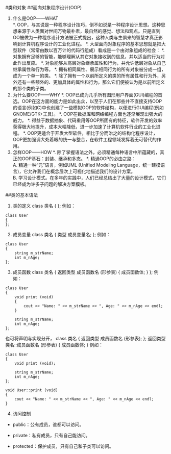 #类和对象
##面向对象程序设计(OOP)
1. 什么是OOP——WHAT</br>
  *. OOP，与其说是一种程序设计技巧，倒不如说是一种程序设计思想。这种思想来源于人类面对世间万物最朴素，最自然的感觉、想法和观点。只是直到OO被做为一种程序设计方法被正式提出，这种人类与生俱来的智慧才真正影响到计算机程序设计的工业化进程。
  *. 大型面向对象程序的基本思想就是把大型软件（常常由数以百万计的代码行组成）看成是一个由对象组成的社会：
    *. 对象拥有足够的智能，能够理解从其它对象接收到的信息，并以适当的行为对此作出反应。
    *. 对象能够从高层对象继承属性和行为，并允许低层对象从自己继承属性和行为等。
  *. 拥有相同属性、展示相同行为的所有对象被分成一组，成为一个单一的类。
  *. 除了拥有一个以前所定义的类的所有属性和行为外，另外还有一些额外的、更加具体的属性和行为，那么它们便被认为是以前所定义的那个类的子类。
2. 为什么要OOP——WHY
 *. OOP已成为几乎所有图形用户界面(GUI)编程的首选。OOP在这方面的能力是如此出众，以至于人们在那些并不直接支持OOP的语言(例如C)中也创建了一些模拟OOP的软件结构，以便进行GUI编程(例如GNOME/GTK+工具)。
 *. OOP在数据库和网络编程方面也逐渐展现出强大的威力。
 *. 得益于数据抽象、代码重用等OOP所固有的特征，软件开发的效率获得极大地提升，成本大幅降低，进一步加速了计算机软件行业的工业化进程。
 *. OOP更适合于开发大型软件，相比于分而治之的结构化程序设计，OOP更加强调大处着眼的统一与整合，在软件工程领域发挥着无可替代的作用。
3. 怎样OOP——HOW
 *. 除了掌握语法之外，必须精通每种语言中所蕴藏的，真正的OOP基石：封装、继承和多态。
 *. 精通OOP的必由之路：</br>
    A. 精通一种“元”语言，例如UML (Unified Modeling Language，统一建模语言)，它允许我们在概念层次上可视化地描述我们的设计方案。</br>
    B. 学习设计模式。在多年的实践中，人们已经总结出了大量的设计模式，它们已经成为许多子问题的解决方案模板。

##类的基本语法
1. 类的定义
class 类名
{
};
例如：
```
class User
{
};
```
2. 成员变量
class 类名
{
    类型 成员变量名;
};
例如：
```
class User
{
    string m_strName;
    int m_nAge;
};
```
3. 成员函数
class 类名
{
    返回类型 成员函数名 (形参表)
    {
        成员函数体;
    }
};
例如：
```
class User
{
    void print (void)
    {
        cout << "Name: " << m_strName << ", Age: " << m_nAge << endl;
    }

    string m_strName;
    int m_nAge;
};
```
也可将声明与实现分开，
class 类名
{
    返回类型 成员函数名 (形参表);
};
返回类型 类名::成员函数名 (形参表)
{
    成员函数体;
}
例如：
```
class User
{
    void print (void);

    string m_strName;
    int m_nAge;
};

void User::print (void)
{
    cout << "Name: " << m_strName << ", Age: " << m_nAge << endl;
}
```
4. 访问控制
 * public：公有成员，谁都可以访问。

 * private：私有成员，只有自己能访问。

 * protected：保护成员，只有自己和子类可以访问。
